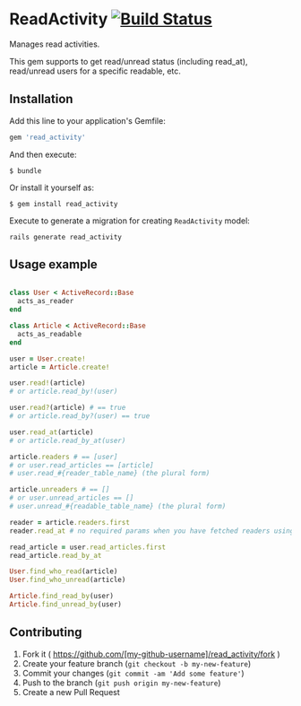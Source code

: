 # ReadActivity [![Build Status](https://travis-ci.org/FeGs/read_activity.svg)](https://travis-ci.org/FeGs/read_activity)

Manages read activities.

This gem supports to get read/unread status (including read_at), read/unread users for a specific readable, etc.

## Installation

Add this line to your application's Gemfile:

```ruby
gem 'read_activity'
```

And then execute:

    $ bundle

Or install it yourself as:

    $ gem install read_activity

Execute to generate a migration for creating `ReadActivity` model:

    rails generate read_activity

## Usage example

```ruby

class User < ActiveRecord::Base
  acts_as_reader
end

class Article < ActiveRecord::Base
  acts_as_readable
end

user = User.create!
article = Article.create!

user.read!(article)
# or article.read_by!(user)

user.read?(article) # == true
# or article.read_by?(user) == true

user.read_at(article)
# or article.read_by_at(user)

article.readers # == [user]
# or user.read_articles == [article]
# user.read_#{reader_table_name} (the plural form)

article.unreaders # == []
# or user.unread_articles == []
# user.unread_#{readable_table_name} (the plural form)

reader = article.readers.first
reader.read_at # no required params when you have fetched readers using #readers

read_article = user.read_articles.first
read_article.read_by_at

User.find_who_read(article)
User.find_who_unread(article)

Article.find_read_by(user)
Article.find_unread_by(user)

```

## Contributing

1. Fork it ( https://github.com/[my-github-username]/read_activity/fork )
2. Create your feature branch (`git checkout -b my-new-feature`)
3. Commit your changes (`git commit -am 'Add some feature'`)
4. Push to the branch (`git push origin my-new-feature`)
5. Create a new Pull Request
